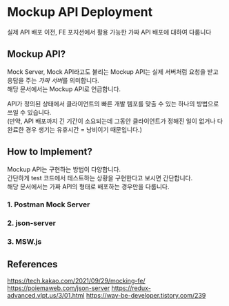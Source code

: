 # Mockup API Deployment
실제 API 배포 이전, FE 포지션에서 활용 가능한 가짜 API 배포에 대하여 다룹니다  

## Mockup API?
Mock Server, Mock API라고도 불리는 Mockup API는 실제 서버처럼 요청을 받고 응답을 주는 *가짜 서버*를 의미합니다.  
해당 문서에서는 Mockup API로 언급합니다.

API가 정의된 상태에서 클라이언트의 빠른 개발 템포를 맞출 수 있는 하나의 방법으로 쓰일 수 있습니다.  
(만약, API 배포까지 긴 기간이 소요되는데 그동안 클라이언트가 정해진 일이 없거나 다 완료한 경우 생기는 유휴시간 = 낭비이기 때문입니다.)

## How to Implement?
Mockup API는 구현하는 방법이 다양합니다.  
간단하게 test 코드에서 테스트하는 상황을 구현한다고 보시면 간단합니다.  
해당 문서에서는 가짜 API의 형태로 배포하는 경우만을 다룹니다.  

### 1. Postman Mock Server

### 2. json-server

### 3. MSW.js

## References
https://tech.kakao.com/2021/09/29/mocking-fe/
https://poiemaweb.com/json-server
https://redux-advanced.vlpt.us/3/01.html
https://way-be-developer.tistory.com/239